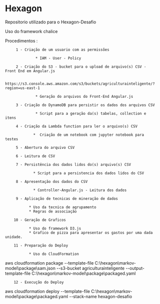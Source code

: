 # Hexagon

Repositorio utilizado para o Hexagon-Desafio 

Uso do framework chalice

Procedimentos :

         1 - Criação de um usuario com as permissões
         
                  * IAM - User - Policy
                  
         2 - Criação do S3 - bucket para o upload de arquivo(s) CSV - Front End em Angular.js
         
                  https://s3.console.aws.amazon.com/s3/buckets/agriculturainteligente/?region=us-east-1
         
                  * Geração do arquivos do Front-End Angular.js
         
         3 - Criação do DynamoDB para persistir os dados dos arquivos CSV
                  
                  * Script para a geração da(s) tabelas, collection e itens
         
         4 - Criação da Lambda function para ler o arquivo(s) CSV 
         
                 *  Criação de um notebook com jupyter notebook para testes
         
         5 - Abertura do arquivo CSV
         
         6 - Leitura de CSV
         
         7 - Persistência dos dados lidos do(s) arquivo(s) CSV 
         
                 * Script para a persistencia dos dados lidos do CSV
         
         8 - Apresentação dos dados do CSV
         
                 * Controller-Angular.js - Leitura dos dados 
         
         9 - Aplicação de tecnicas de mineração de dados
         
               * Uso da tecnica de agrupamento 
               * Regras de associação
               
        10 - Geração de Graficos
        
               * Uso do framework D3.js
               * Grafico de pizza para apresentar os gastos por uma dada unidade.
        
        11 - Preparação do Deploy
        
               * Uso do CloudFormation
               
aws cloudformation package --template-file C:\hexagon\markov-model\package\sam.json --s3-bucket agriculturainteligente --output-template-file C:\hexagon\markov-model\package\packaged.yaml

        
        12 - Execução do Deploy
        
aws cloudformation deploy --template-file C:\hexagon\markov-model\package\packaged.yaml --stack-name hexagon-desafio
